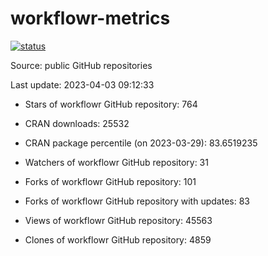 
<!-- README.md is generated from README.Rmd. Please edit that file -->

# workflowr-metrics

[![status](https://github.com/workflowr/workflowr-metrics/workflows/metrics/badge.svg)](https://github.com/workflowr/workflowr-metrics/actions/workflows/metrics.yaml)

Source: public GitHub repositories

Last update: 2023-04-03 09:12:33

<!--





* Weekly active projects (unique users):  ()

* Monthly active projects (unique users):  ()

* Number of workflowr projects on GitHub: 


-->

  - Stars of workflowr GitHub repository: 764

  - CRAN downloads: 25532

  - CRAN package percentile (on 2023-03-29): 83.6519235

  - Watchers of workflowr GitHub repository: 31

  - Forks of workflowr GitHub repository: 101

  - Forks of workflowr GitHub repository with updates: 83

  - Views of workflowr GitHub repository: 45563

  - Clones of workflowr GitHub repository: 4859
